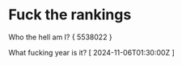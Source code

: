 # Fuck the rankings

Who the hell am I?
{ 5538022 }

What fucking year is it?
[ 2024-11-06T01:30:00Z ]
